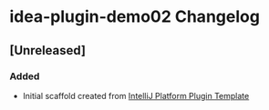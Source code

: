 <!-- Keep a Changelog guide -> https://keepachangelog.com -->

# idea-plugin-demo02 Changelog

## [Unreleased]
### Added
- Initial scaffold created from [IntelliJ Platform Plugin Template](https://github.com/JetBrains/intellij-platform-plugin-template)
